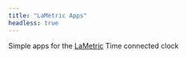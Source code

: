 ```yaml
---
title: "LaMetric Apps"
headless: true
---
```


Simple apps for the [LaMetric](https://lametric.com/) Time connected clock

